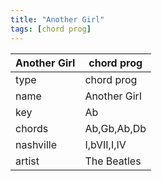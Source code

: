 ```yaml
---
title: "Another Girl"
tags: [chord prog]
---
```


|Another Girl|chord prog|
|---|---|
|type|chord prog|
|name|Another Girl|
|key|Ab|
|chords|Ab,Gb,Ab,Db|
|nashville|I,bVII,I,IV|
|artist|The Beatles|
